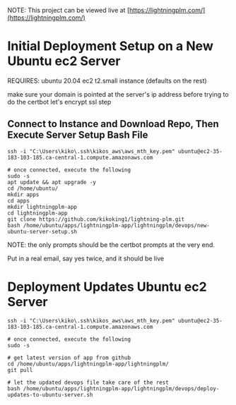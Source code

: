 NOTE: This project can be viewed live at [https://lightningplm.com/](https://lightningplm.com/)

# Initial Deployment Setup on a New Ubuntu ec2 Server

REQUIRES: ubuntu 20.04 ec2 t2.small instance (defaults on the rest)

make sure your domain is pointed at the server's ip address before trying to do the certbot let's encrypt ssl step

## Connect to Instance and Download Repo, Then Execute Server Setup Bash File

```
ssh -i "C:\Users\kiko\.ssh\kikos_aws\aws_mth_key.pem" ubuntu@ec2-35-183-103-185.ca-central-1.compute.amazonaws.com

# once connected, execute the following
sudo -s
apt update && apt upgrade -y
cd /home/ubuntu/
mkdir apps
cd apps
mkdir lightningplm-app
cd lightningplm-app
git clone https://github.com/kikoking1/lightning-plm.git
bash /home/ubuntu/apps/lightningplm-app/lightningplm/devops/new-ubuntu-server-setup.sh
```

NOTE: the only prompts should be the certbot prompts at the very end.

Put in a real email, say yes twice, and it should be live

# Deployment Updates Ubuntu ec2 Server

```
ssh -i "C:\Users\kiko\.ssh\kikos_aws\aws_mth_key.pem" ubuntu@ec2-35-183-103-185.ca-central-1.compute.amazonaws.com

# once connected, execute the following
sudo -s

# get latest version of app from github
cd /home/ubuntu/apps/lightningplm-app/lightningplm/
git pull

# let the updated devops file take care of the rest
bash /home/ubuntu/apps/lightningplm-app/lightningplm/devops/deploy-updates-to-ubuntu-server.sh
```
